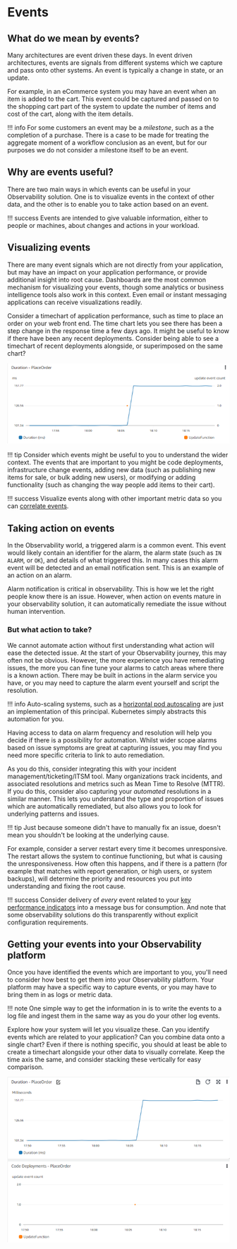 # Events

## What do we mean by events?
Many architectures are event driven these days. In event driven architectures, events are signals from different systems which we capture and pass onto other systems. An event is typically a change in state, or an update.

For example, in an eCommerce system you may have an event when an item is added to the cart. This event could be captured and passed on to the shopping cart part of the system to update the number of items and cost of the cart, along with the item details.

!!! info
	For some customers an event may be a *milestone*, such as a the completion of a purchase. There is a case to be made for treating the aggregate moment of a workflow conclusion as an event, but for our purposes we do not consider a milestone itself to be an event.

## Why are events useful?
There are two main ways in which events can be useful in your Observability solution. One is to visualize events in the context of other data, and the other is to enable you to take action based on an event. 

!!! success
	Events are intended to give valuable information, either to people or machines, about changes and actions in your workload.

## Visualizing events
There are many event signals which are not directly from your application, but may have an impact on your application performance, or provide additional insight into root cause. Dashboards are the most common mechanism for visualizing your events, though some analytics or business intelligence tools also work in this context. Even email or instant messaging applications can receive visualizations readily.


Consider a timechart of application performance, such as time to place an order on your web front end. The time chart lets you see there has been a step change in the response time a few days ago. It might be useful to know if there have been any recent deployments. Consider being able to see a timechart of recent deployments alongside, or superimposed on the same chart?

![Visualizing events](images/visualizing_events.png)

!!! tip
	Consider which events might be useful to you to understand the wider context. The events that are important to you might be code deployments, infrastructure change events, adding new data (such as publishing new items for sale, or bulk adding new users), or modifying or adding functionality (such as changing the way people add items to their cart).

!!! success
	Visualize events along with other important metric data so you can [correlate events](../../signals/metrics/#correlate-with-operational-metric-data).

## Taking action on events
In the Observability world, a triggered alarm is a common event. This event would likely contain an identifier for the alarm, the alarm state (such as `IN ALARM`, or `OK`), and details of what triggered this. In many cases this alarm event will be detected and an email notification sent. This is an example of an action on an alarm. 

Alarm notification is critical in observability. This is how we let the right people know there is an issue. However, when action on events mature in your observability solution, it can automatically remediate the issue without human intervention. 


### But what action to take?
We cannot automate action without first understanding what action will ease the detected issue. At the start of your Observability journey, this may often not be obvious. However, the more experience you have remediating issues, the more you can fine tune your alarms to catch areas where there is a known action. There may be built in actions in the alarm service you have, or you may need to capture the alarm event yourself and script the resolution.

!!! info
	Auto-scaling systems, such as a [horizontal pod autoscaling](https://kubernetes.io/docs/tasks/run-application/horizontal-pod-autoscale/) are just an implementation of this principal. Kubernetes simply abstracts this automation for you.

Having access to data on alarm frequency and resolution will help you decide if there is a possibility for automation. Whilst wider scope alarms based on issue symptoms are great at capturing issues, you may find you need more specific criteria to link to auto remediation.

As you do this, consider integrating this with your incident management/ticketing/ITSM tool. Many organizations track incidents, and associated resolutions and metrics such as Mean Time to Resolve (MTTR). If you do this, consider also capturing your *automated* resolutions in a similar manner. This lets you understand the type and proportion of issues which are automatically remediated, but also allows you to look for underlying patterns and issues. 

!!! tip
	Just because someone didn't have to manually fix an issue, doesn't mean you shouldn't be looking at the underlying cause. 

For example, consider a server restart every time it becomes unresponsive. The restart allows the system to continue functioning, but what is causing the unresponsiveness. How often this happens, and if there is a pattern (for example that matches with report generation, or high users, or system backups), will determine the priority and resources you put into understanding and fixing the root cause.

!!! success
	Consider delivery of *every* event related to your [key performance indicators](../../signals/metrics/#know-your-key-performance-indicatorskpis-and-measure-them) into a message bus for consumption. And note that some observability solutions do this transparently without explicit configuration requirements.

## Getting your events into your Observability platform
Once you have identified the events which are important to you, you'll need to consider how best to get them into your Observability platform. 
Your platform may have a specific way to capture events, or you may have to bring them in as logs or metric data. 

!!! note
	One simple way to get the information in is to write the events to a log file and ingest them in the same way as you do your other log events.

Explore how your system will let you visualize these. Can you identify events which are related to your application? Can you combine data onto a single chart? Even if there is nothing specific, you should at least be able to create a timechart alongside your other data to visually correlate. Keep the time axis the same, and consider stacking these vertically for easy comparison.

![Visualizing events as stacked charts](images/visualizing_events_stacked.png)
